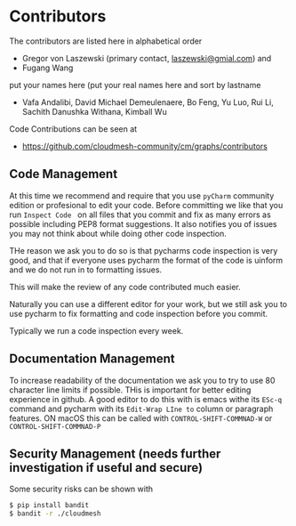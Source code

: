 # Contributors

The contributors are listed here in alphabetical order

* Gregor von Laszewski (primary contact, laszewski@gmial.com) and
* Fugang Wang

put your names here (put your real names here and sort by lastname

* Vafa Andalibi,
  David Michael Demeulenaere,
  Bo Feng,
  Yu Luo,
  Rui Li, 
  Sachith Danushka Withana,
  Kimball Wu

Code Contributions can be seen at

* <https://github.com/cloudmesh-community/cm/graphs/contributors>

## Code Management

At this time we recommend and require that you use `pyCharm` community edition
or profesional to edit your code. Before committing we like that you run
`Inspect Code ` on all files that you commit and fix as many errors as possible
including PEP8 format suggestions. It also notifies you of issues you may not
think about while doing other code inspection.

THe reason we ask you to do so is that pycharms code inspection is very good,
and that if everyone uses pycharm the format of the code is uinform and we do
not run in to formatting issues.

This will make the review of any code contributed much easier.

Naturally you can use a different editor for your work, but we still ask you to
use pycharm to fix formatting and code inspection before you commit.

Typically we run a code inspection every week.

## Documentation Management

To increase readability of the documentation we ask you to try to use 80
character line limits if possible. THis is important for better editing
experience in github. A good editor to do this with is emacs withe its `ESc-q`
command and pycharm with its `Edit-Wrap LIne to` column or paragraph features.
ON macOS this can be called with `CONTROL-SHIFT-COMMNAD-W` or
`CONTROL-SHIFT-COMMNAD-P`

## Security Management (needs further investigation if useful and secure)

Some security risks can be shown with

```bash
$ pip install bandit
$ bandit -r ./cloudmesh 
```

